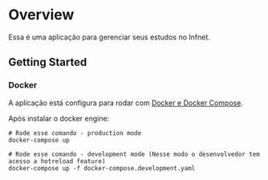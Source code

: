 # Overview

Essa é uma aplicação para gerenciar seus estudos no Infnet.

## Getting Started
### Docker

A aplicação está configura para rodar com [Docker e Docker Compose](https://docs.docker.com/get-started/get-docker/).

Após instalar o docker engine:
```
# Rode esse comando - production mode
docker-compose up

# Rode esse comando - development mode (Nesse modo o desenvolvedor tem acesso a hotreload feature)
docker-compose up -f docker-compose.development.yaml
```